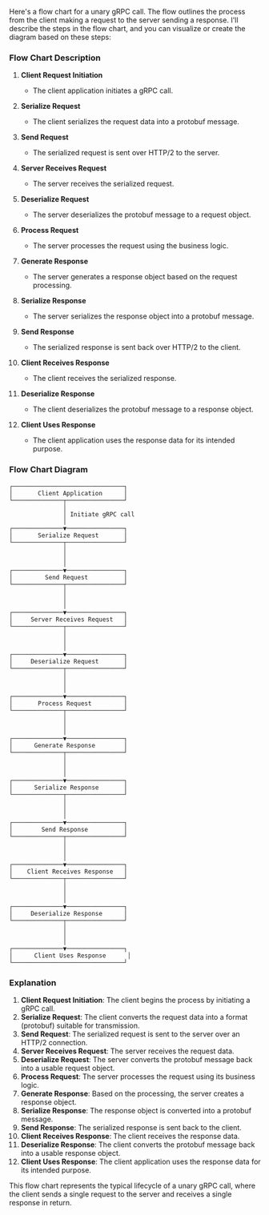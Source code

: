 Here's a flow chart for a unary gRPC call. The flow outlines the process from the client making a request to the server sending a response. I'll describe the steps in the flow chart, and you can visualize or create the diagram based on these steps:

### Flow Chart Description

1. **Client Request Initiation**
   - The client application initiates a gRPC call.
   
2. **Serialize Request**
   - The client serializes the request data into a protobuf message.
   
3. **Send Request**
   - The serialized request is sent over HTTP/2 to the server.
   
4. **Server Receives Request**
   - The server receives the serialized request.
   
5. **Deserialize Request**
   - The server deserializes the protobuf message to a request object.
   
6. **Process Request**
   - The server processes the request using the business logic.
   
7. **Generate Response**
   - The server generates a response object based on the request processing.
   
8. **Serialize Response**
   - The server serializes the response object into a protobuf message.
   
9. **Send Response**
   - The serialized response is sent back over HTTP/2 to the client.
   
10. **Client Receives Response**
    - The client receives the serialized response.
    
11. **Deserialize Response**
    - The client deserializes the protobuf message to a response object.
    
12. **Client Uses Response**
    - The client application uses the response data for its intended purpose.

### Flow Chart Diagram

```plaintext
┌───────────────────────────────┐
│       Client Application      │
└──────────────┬────────────────┘
               │
               │ Initiate gRPC call
               │
┌──────────────▼────────────────┐
│       Serialize Request       │
└──────────────┬────────────────┘
               │
               │
               │
┌──────────────▼────────────────┐
│         Send Request          │
└──────────────┬────────────────┘
               │
               │
               │
┌──────────────▼────────────────┐
│     Server Receives Request   │
└──────────────┬────────────────┘
               │
               │
               │
┌──────────────▼────────────────┐
│     Deserialize Request       │
└──────────────┬────────────────┘
               │
               │
               │
┌──────────────▼────────────────┐
│       Process Request         │
└──────────────┬────────────────┘
               │
               │
               │
┌──────────────▼────────────────┐
│      Generate Response        │
└──────────────┬────────────────┘
               │
               │
               │
┌──────────────▼────────────────┐
│      Serialize Response       │
└──────────────┬────────────────┘
               │
               │
               │
┌──────────────▼────────────────┐
│        Send Response          │
└──────────────┬────────────────┘
               │
               │
               │
┌──────────────▼────────────────┐
│    Client Receives Response   │
└──────────────┬────────────────┘
               │
               │
               │
┌──────────────▼────────────────┐
│     Deserialize Response      │
└──────────────┬────────────────┘
               │
               │
               │
┌──────────────▼────────────────┐
│      Client Uses Response      │
└───────────────────────────────┘
```

### Explanation

1. **Client Request Initiation**: The client begins the process by initiating a gRPC call.
2. **Serialize Request**: The client converts the request data into a format (protobuf) suitable for transmission.
3. **Send Request**: The serialized request is sent to the server over an HTTP/2 connection.
4. **Server Receives Request**: The server receives the request data.
5. **Deserialize Request**: The server converts the protobuf message back into a usable request object.
6. **Process Request**: The server processes the request using its business logic.
7. **Generate Response**: Based on the processing, the server creates a response object.
8. **Serialize Response**: The response object is converted into a protobuf message.
9. **Send Response**: The serialized response is sent back to the client.
10. **Client Receives Response**: The client receives the response data.
11. **Deserialize Response**: The client converts the protobuf message back into a usable response object.
12. **Client Uses Response**: The client application uses the response data for its intended purpose.

This flow chart represents the typical lifecycle of a unary gRPC call, where the client sends a single request to the server and receives a single response in return.